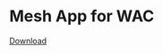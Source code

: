 # Mesh App for WAC

[Download](https://github.com/EspressifApp/EspRelease/raw/master/WAC/WAC-Lighting.apk)
